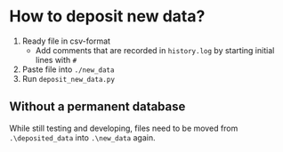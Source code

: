 # How to deposit new data?
1. Ready file in csv-format
   - Add comments that are recorded in `history.log` by starting initial lines with `#`
2. Paste file into `./new_data`
3. Run `deposit_new_data.py`

## Without a permanent database
While still testing and developing, files need to be moved from `.\deposited_data` into `.\new_data` again.